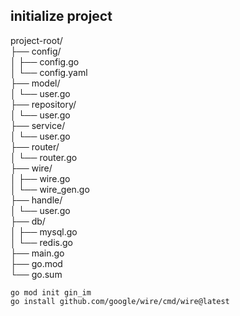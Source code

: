 ## initialize project

project-root/  
├── config/  
│   ├── config.go  
│   └── config.yaml  
├── model/  
│   └── user.go  
├── repository/  
│   └── user.go  
├── service/  
│   └── user.go  
├── router/  
│   └── router.go  
├── wire/  
│   ├── wire.go  
│   └── wire_gen.go  
├── handle/  
│   └── user.go  
├── db/  
│   ├── mysql.go  
│   └── redis.go  
├── main.go  
├── go.mod  
└── go.sum  

```
go mod init gin_im
go install github.com/google/wire/cmd/wire@latest
```
